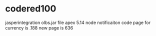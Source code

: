 # codered100
jasperintegration
olbs.jar file
apex 5.14
node notificaiton code
page for currency is .188
new page is 636
